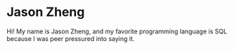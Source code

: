 # Jason Zheng

Hi! My name is Jason Zheng, and my favorite programming language is SQL because I was peer pressured into saying it.